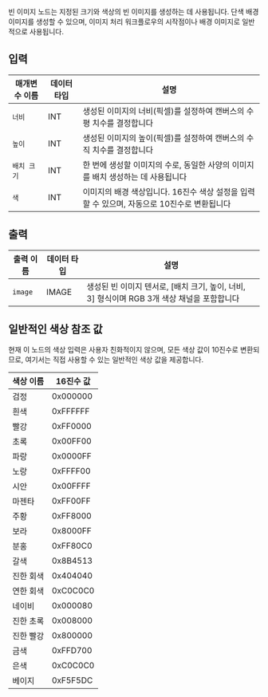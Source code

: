 빈 이미지 노드는 지정된 크기와 색상의 빈 이미지를 생성하는 데 사용됩니다. 단색 배경 이미지를 생성할 수 있으며, 이미지 처리 워크플로우의 시작점이나 배경 이미지로 일반적으로 사용됩니다.

## 입력

| 매개변수 이름 | 데이터 타입 | 설명 |
|--------------|-------------|------|
| `너비` | INT | 생성된 이미지의 너비(픽셀)를 설정하여 캔버스의 수평 치수를 결정합니다 |
| `높이` | INT | 생성된 이미지의 높이(픽셀)를 설정하여 캔버스의 수직 치수를 결정합니다 |
| `배치 크기` | INT | 한 번에 생성할 이미지의 수로, 동일한 사양의 이미지를 배치 생성하는 데 사용됩니다 |
| `색` | INT | 이미지의 배경 색상입니다. 16진수 색상 설정을 입력할 수 있으며, 자동으로 10진수로 변환됩니다 |

## 출력

| 출력 이름 | 데이터 타입 | 설명 |
|----------|-------------|------|
| `image` | IMAGE | 생성된 빈 이미지 텐서로, [배치 크기, 높이, 너비, 3] 형식이며 RGB 3개 색상 채널을 포함합니다 |

## 일반적인 색상 참조 값

현재 이 노드의 색상 입력은 사용자 친화적이지 않으며, 모든 색상 값이 10진수로 변환되므로, 여기서는 직접 사용할 수 있는 일반적인 색상 값을 제공합니다.

| 색상 이름 | 16진수 값 |
|----------|-----------|
| 검정     | 0x000000   |
| 흰색     | 0xFFFFFF   |
| 빨강     | 0xFF0000   |
| 초록     | 0x00FF00   |
| 파랑     | 0x0000FF   |
| 노랑     | 0xFFFF00   |
| 시안     | 0x00FFFF   |
| 마젠타   | 0xFF00FF   |
| 주황     | 0xFF8000   |
| 보라     | 0x8000FF   |
| 분홍     | 0xFF80C0   |
| 갈색     | 0x8B4513   |
| 진한 회색 | 0x404040   |
| 연한 회색 | 0xC0C0C0   |
| 네이비   | 0x000080   |
| 진한 초록 | 0x008000   |
| 진한 빨강 | 0x800000   |
| 금색     | 0xFFD700   |
| 은색     | 0xC0C0C0   |
| 베이지   | 0xF5F5DC   |

